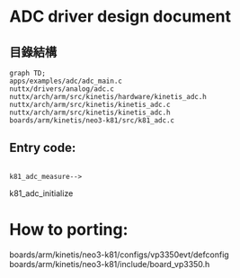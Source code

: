 # ADC driver design document


## 目錄結構
```mermaid
graph TD;
apps/examples/adc/adc_main.c
nuttx/drivers/analog/adc.c
nuttx/arch/arm/src/kinetis/hardware/kinetis_adc.h
nuttx/arch/arm/src/kinetis/kinetis_adc.c
nuttx/arch/arm/src/kinetis/kinetis_adc.h
boards/arm/kinetis/neo3-k81/src/k81_adc.c
```

## Entry code:
```mermaid

k81_adc_measure-->
```

k81_adc_initialize

# How to porting:
boards/arm/kinetis/neo3-k81/configs/vp3350evt/defconfig
boards/arm/kinetis/neo3-k81/include/board_vp3350.h

